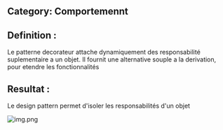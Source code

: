 ## Category: Comportemennt
## Definition :
Le patterne decorateur attache dynamiquement des responsabilité suplementaire a un objet.
Il fournit une alternative souple a la derivation, pour etendre les fonctionnalités

## Resultat :
Le design pattern permet d'isoler les responsabilités d'un objet 

![img.png](https://www.ionos.fr/digitalguide/fileadmin/DigitalGuide/Schaubilder/representation-graphique-du-decorator-pattern.png)